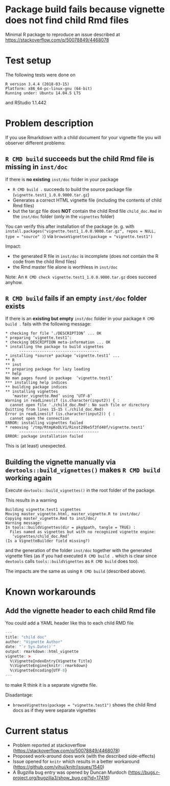 # Package build fails because vignette does not find child Rmd files

Minimal R package to reproduce an issue described at https://stackoverflow.com/q/50078849/4468078

# Test setup

The following tests were done on 

```
R version 3.4.4 (2018-03-15)
Platform: x86_64-pc-linux-gnu (64-bit)
Running under: Ubuntu 14.04.5 LTS
```

and RStudio 1.1.442



# Problem description

If you use Rmarkdown with a child document for your vignette file you will observer different problems:


## `R CMD build` succeeds but the child Rmd file is missing in `inst/doc`

If there is **no existing** `inst/doc` folder in your package

* `R CMD build .` succeeds to build the source package file (`vignette.test1_1.0.0.9000.tar.gz`)
* Generates a correct HTML vignette file (including the contents of child Rmd files)
* but the tar.gz file does **NOT** contain the child Rmd file `child_doc.Rmd` in
  the `inst/doc` folder (only in the `vignettes` folder)

You can verify this after installation of the package
(e. g. with `install.packages("vignette.test1_1.0.0.9000.tar.gz", repos = NULL, type = "source" )`)
via `browseVignettes(package = "vignette.test1")`

Impact:

* the generated R file in `inst/doc` is incomplete (does not contain the R code from the child Rmd files)
* the Rmd master file alone is worthless in `inst/doc`

Note: An `R CMD check vignette.test1_1.0.0.9000.tar.gz` does succeed anyhow.



## `R CMD build` fails if an empty `inst/doc` folder exists

If there is an **existing but empty** `inst/doc` folder in your package
`R CMD build .` fails with the following message:

```
* checking for file ‘./DESCRIPTION’ ... OK
* preparing ‘vignette.test1’:
* checking DESCRIPTION meta-information ... OK
* installing the package to build vignettes
      -----------------------------------
* installing *source* package ‘vignette.test1’ ...
** R
** inst
** preparing package for lazy loading
** help
No man pages found in package  ‘vignette.test1’ 
*** installing help indices
** building package indices
** installing vignettes
   ‘master_vignette.Rmd’ using ‘UTF-8’ 
Warning in readLines(if (is.character(input2)) { :
  cannot open file './child_doc.Rmd': No such file or directory
Quitting from lines 15-15 (./child_doc.Rmd) 
Error in readLines(if (is.character(input2)) { : 
  cannot open the connection
ERROR: installing vignettes failed
* removing ‘/tmp/RtmpKoDLV1/Rinst29be5f3fd48f/vignette.test1’
      -----------------------------------
ERROR: package installation failed
```

This is (at least) unexpected.



## Building the vignette manually via `devtools::build_vignettes()` makes `R CMD build` working again

Execute `devtools::build_vignettes()` in the root folder of the package.

This results in a warning

```
Building vignette.test1 vignettes
Moving master_vignette.html, master_vignette.R to inst/doc/
Copying master_vignette.Rmd to inst/doc/
Warning message:
In tools::buildVignettes(dir = pkg$path, tangle = TRUE) :
  Files named as vignettes but with no recognized vignette engine:
   ‘vignettes/child_doc.Rmd’
(Is a VignetteBuilder field missing?)
```

and the generation of the folder `inst/doc` together with the generated
vignette files (as if you had executed `R CMD build .` which is clear since
`devtools` calls `tools::buildVignettes` as `R CMD build` does too).

The impacts are the same as using `R CMD build` (described above).


# Known workarounds

## Add the vignette header to each child Rmd file

You could add a YAML header like this to each child RMD file

```R
---
title: "child doc"
author: "Vignette Author"
date: "`r Sys.Date()`"
output: rmarkdown::html_vignette
vignette: >
  %\VignetteIndexEntry{Vignette Title}
  %\VignetteEngine{knitr::rmarkdown}
  %\VignetteEncoding{UTF-8}
---
```

to make R think it is a separate vignette file.

Disadantage:

* `browseVignettes(package = "vignette.test1")` shows the child Rmd docs as if they were separate vignettes



# Current status

* Problem reported at stackoverflow
  (https://stackoverflow.com/q/50078849/4468078)
* Proposed work-around does work (with the described side-effects)
* Issue opened for `knitr` which results in a better workaround
  (https://github.com/yihui/knitr/issues/1540)
* A Bugzilla bug entry was opened by Duncan Murdoch
  (https://bugs.r-project.org/bugzilla3/show_bug.cgi?id=17416)


   


